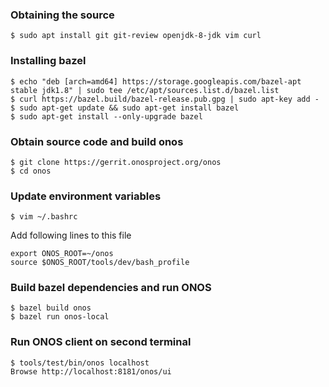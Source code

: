 
### Obtaining the source
```
$ sudo apt install git git-review openjdk-8-jdk vim curl
```

### Installing bazel
```
$ echo "deb [arch=amd64] https://storage.googleapis.com/bazel-apt stable jdk1.8" | sudo tee /etc/apt/sources.list.d/bazel.list
$ curl https://bazel.build/bazel-release.pub.gpg | sudo apt-key add -
$ sudo apt-get update && sudo apt-get install bazel
$ sudo apt-get install --only-upgrade bazel
```

### Obtain source code and build onos
```
$ git clone https://gerrit.onosproject.org/onos
$ cd onos
```
### Update environment variables
```
$ vim ~/.bashrc
```
Add following lines to this file
```
export ONOS_ROOT=~/onos
source $ONOS_ROOT/tools/dev/bash_profile
```
### Build bazel dependencies and run ONOS
```
$ bazel build onos
$ bazel run onos-local
```

### Run ONOS client on second terminal
```
$ tools/test/bin/onos localhost
Browse http://localhost:8181/onos/ui
```
